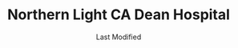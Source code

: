 ---
layout: location-page
date: Last Modified
description: "Local COVID-19 testing is available at Northern Light CA Dean Hospital in Greenville Junction, Maine, USA."
permalink: "locations/maine/greenville-junction/northern-light-ca-dean-hospital/"
tags:
  - locations
  - maine
title: Northern Light CA Dean Hospital
uniqueName: northern-light-ca-dean-hospital
state: Maine
stateAbbr: ME
hood: "Greenville Junction"
address: "364 Pritham Ave"
city: "Greenville Junction"
zip: "04442"
zipsNearby: "04406 04911 04912 04920 04410 04414 04415 04922 04923 04924 04925 04418 04419 04422 04927 04928 04929 04930 04932 04426 04481 04427 04430 04933 04434 04936 04435 04937 04938 04940 04939 04441 04485 04442 04443 04942 04943 04944 04448 04449 04945 04450 04947 04453 04456 04457 04950 04460 04462 04463 04464 04953 04955 04956 04957 04958 04954 04961 04468 04965 04475 04966 04967 04969 04970 04478 04971 04479 04975 04976 04978 04979 04488 04489 04982 04983 04984 04987 04988 04493 04985 04467" 
mapUrl: "http://maps.apple.com/?q=Northern+Light+CA+Dean+Hospital&address=364+Pritham+Ave,Greenville+Junction,Maine,04442"
locationType: Drive-thru
phone: "844-489-1822"
website: "undefined"
onlineBooking: undefined
closed: undefined
closedUpdate: May 25th, 2020
notes: "Requires doctor's referral. Requires phone screen. Open to all."
days: Contact for hours of operation.
ctaMessage: Call 844-489-1822
ctaUrl: "tel:844-489-1822"
---